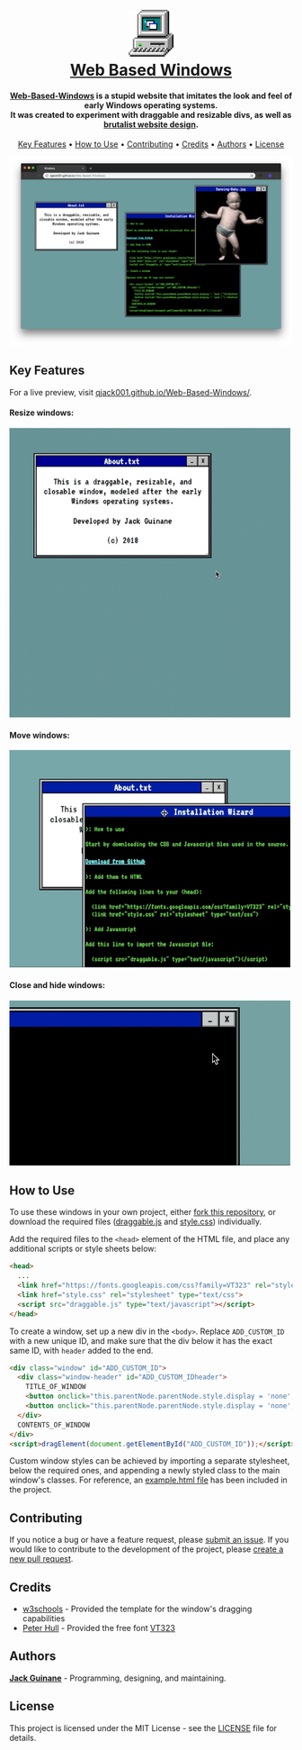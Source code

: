 <h1 align="center">
  <br>
  <a href="https://qjack001.github.io/Web-Based-Windows/"><img src="https://raw.githubusercontent.com/qjack001/Web-Based-Windows/master/assets/computer.png" alt="Computer Logo" width="80"></a>
  <br>
  <a href="https://qjack001.github.io/Web-Based-Windows/">Web Based Windows</a>
</h1>

<h4 align="center"><a href="https://qjack001.github.io/Web-Based-Windows/">Web-Based-Windows</a> is a stupid website that imitates the look and feel of early Windows operating systems.<br>It was created to experiment with draggable and resizable divs, as well as <a href="http://brutalistwebsites.com/">brutalist website design</a>.</h4>

<p align="center">
  <a href="#key-features">Key Features</a> •
  <a href="#how-to-use">How to Use</a> •
  <a href="#contributing">Contributing</a> •
  <a href="#credits">Credits</a> •
  <a href="#authors">Authors</a> •
  <a href="#license">License</a>
</p> 

![screenshot](https://raw.githubusercontent.com/qjack001/Web-Based-Windows/master/assets/screenshot.png)

## Key Features

For a live preview, visit [qjack001.github.io/Web-Based-Windows/](https://qjack001.github.io/Web-Based-Windows/).

#### Resize windows:

![screenshot](https://raw.githubusercontent.com/qjack001/Web-Based-Windows/master/assets/resize.gif)

#### Move windows:

![screenshot](https://raw.githubusercontent.com/qjack001/Web-Based-Windows/master/assets/move.gif)

#### Close and hide windows:

![screenshot](https://raw.githubusercontent.com/qjack001/Web-Based-Windows/master/assets/close.gif)


## How to Use

To use these windows in your own project, either [fork this repository](https://github.com/qjack001/Web-Based-Windows/fork), or download the required files ([draggable.js](https://github.com/qjack001/Web-Based-Windows/blob/master/draggable.js) and [style.css](https://github.com/qjack001/Web-Based-Windows/blob/master/style.css)) individually.

Add the required files to the `<head>` element of the HTML file, and place any additional scripts or style sheets below:

```html
<head>
  ...
  <link href="https://fonts.googleapis.com/css?family=VT323" rel="stylesheet">
  <link href="style.css" rel="stylesheet" type="text/css">
  <script src="draggable.js" type="text/javascript"></script>
</head>
```

To create a window, set up a new div in the `<body>`. Replace `ADD_CUSTOM_ID` with a new unique ID, and make sure that the div below it has the exact same ID, with `header` added to the end.

```html
<div class="window" id="ADD_CUSTOM_ID"> 
  <div class="window-header" id="ADD_CUSTOM_IDheader"> 
    TITLE_OF_WINDOW 
    <button onclick="this.parentNode.parentNode.style.display = 'none';">X</button> 
    <button onclick="this.parentNode.parentNode.style.display = 'none';">_</button> 
  </div> 
  CONTENTS_OF_WINDOW 
</div> 
<script>dragElement(document.getElementById("ADD_CUSTOM_ID"));</script>
```

Custom window styles can be achieved by importing a separate stylesheet, below the required ones, and appending a newly styled class to the main window's classes. For reference, an [example.html file](https://github.com/qjack001/Web-Based-Windows/blob/master/example.html) has been included in the project.

## Contributing

If you notice a bug or have a feature request, please [submit an issue](https://github.com/qjack001/Web-Based-Windows/issues).
If you would like to contribute to the development of the project, please [create a new pull request](https://github.com/qjack001/Web-Based-Windows/pulls).


## Credits

- [w3schools](https://www.w3schools.com/) - Provided the template for the window's dragging capabilities
- [Peter Hull](https://github.com/phoikoi) - Provided the free font [VT323](https://fonts.google.com/specimen/VT323)


## Authors

[**Jack Guinane**](https://github.com/qjack001) - Programming, designing, and maintaining.


## License

This project is licensed under the MIT License - see the [LICENSE](https://github.com/qjack001/Web-Based-Windows/blob/master/LICENSE) file for details.
